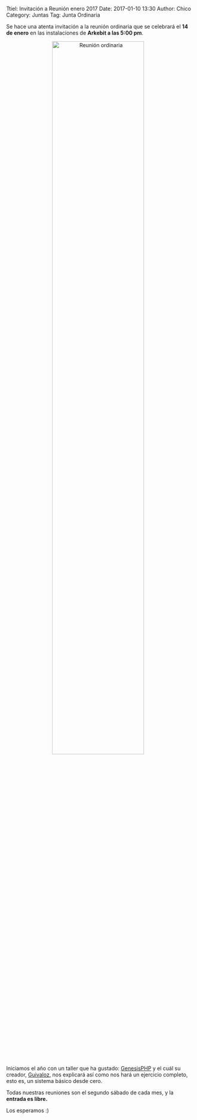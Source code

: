 Ttiel: Invitación a Reunión enero 2017
Date: 2017-01-10 13:30
Author: Chico
Category: Juntas
Tag: Junta Ordinaria

Se hace una atenta invitación a la reunión ordinaria que se celebrará el __14 de enero__ en las instalaciones de __Arkebit a las 5:00 pm__.

<center>
<a class="img-responsive" href="{attach}2016-10-16-invitacion-reunion-noviembre/LinuxParty.png"><img class="img-responsive" style="width:70%;height:auto;margin-right:12px;" src="{attach}2016-10-16-invitacion-reunion-noviembre/LinuxParty.png" alt="Reunión ordinaria" width="325" height="250"></a>
</center>

<!-- break -->

Iniciamos el año con un taller que ha gustado: [GenesisPHP](https://github.com/guivaloz/GenesisPHP) y el cuál su creador, [Guivaloz](http://www.movimientolibre.com/), nos explicará así como nos hará un ejercicio completo, esto es, un sistema básico desde cero.

Todas nuestras reuniones son el segundo sábado de cada mes, y la __entrada es libre.__

Los esperamos :)

